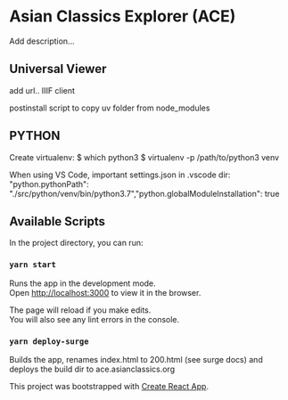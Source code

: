 
# Asian Classics Explorer (ACE)

Add description...

## Universal Viewer
add url..
IIIF client

postinstall script to copy uv folder from node_modules


## PYTHON
Create virtualenv:
$ which python3
$ virtualenv -p /path/to/python3 venv

When using VS Code, important settings.json in .vscode dir:
"python.pythonPath": "./src/python/venv/bin/python3.7","python.globalModuleInstallation": true

## Available Scripts
In the project directory, you can run:

### `yarn start`
Runs the app in the development mode.<br>
Open [http://localhost:3000](http://localhost:3000) to view it in the browser.

The page will reload if you make edits.<br>
You will also see any lint errors in the console.

### `yarn deploy-surge`
Builds the app, renames index.html to 200.html (see surge docs)
and deploys the build dir to ace.asianclassics.org


This project was bootstrapped with [Create React App](https://github.com/facebook/create-react-app).